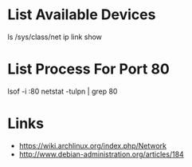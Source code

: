 # List Available Devices

ls /sys/class/net
ip link show

# List Process For Port 80

lsof -i :80
netstat -tulpn | grep 80

# Links

* https://wiki.archlinux.org/index.php/Network
* http://www.debian-administration.org/articles/184
